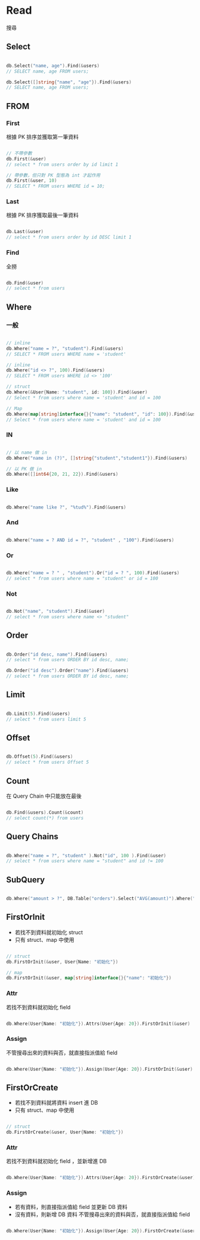 # Read

搜尋

## Select

```go

db.Select("name, age").Find(&users)
// SELECT name, age FROM users;

db.Select([]string{"name", "age"}).Find(&users)
// SELECT name, age FROM users;

```

## FROM

### First

根據 PK 排序並獲取第一筆資料

```go

// 不帶參數
db.First(&user)
// select * from users order by id limit 1

// 帶參數，但只對 PK 型態為 int 才起作用
db.First(&user, 10)
// SELECT * FROM users WHERE id = 10;

```

### Last

根據 PK 排序獲取最後一筆資料

```go

db.Last(&user)
// select * from users order by id DESC limit 1

```

### Find

全撈

```go

db.Find(&user)
// select * from users

```

## Where

### 一般

```go

// inline 
db.Where("name = ?", "student").Find(&users)
// SELECT * FROM users WHERE name = 'student'

// inline
db.Where("id <> ?", 100).Find(&users)
// SELECT * FROM users WHERE id <> '100'

// struct
db.Where(&User{Name: "student", id: 100}).Find(&user)
// Select * from users where name = 'student' and id = 100

// Map
db.Where(map[string]interface{}{"name": "student", "id": 100}).Find(&users)
// Select * from users where name = 'student' and id = 100


```

### IN

```go

// 以 name 做 in
db.Where("name in (?)", []string{"student","student1"}).Find(&users)

// 以 PK 做 in
db.Where([]int64{20, 21, 22}).Find(&users)

```

### Like

```go

db.Where("name like ?", "%tud%").Find(&users)

```

### And

```go

db.Where("name = ? AND id = ?", "student" , "100").Find(&users)

```

### Or

```go

db.Where("name = ? " , "student").Or("id = ? ", 100).Find(&users)
// select * from users where name = "student" or id = 100

```

### Not

```go

db.Not("name", "student").Find(&user)
// select * from users where name <> "student"

```

## Order

```go

db.Order("id desc, name").Find(&users)
// select * from users ORDER BY id desc, name;

db.Order("id desc").Order("name").Find(&users)
// select * from users ORDER BY id desc, name;

```

## Limit

```go

db.Limit(5).Find(&users)
// select * from users limit 5

```

## Offset

```go

db.Offset(5).Find(&users)
// select * from users Offset 5

```

## Count

在 Query Chain 中只能放在最後

```go

db.Find(&users).Count(&count)
// select count(*) from users 

```

## Query Chains

```go

db.Where("name = ?", "student" ).Not("id", 100 ).Find(&user)
// select * from users where name = "student" and id != 100 

```

## SubQuery

```go

db.Where("amount > ?", DB.Table("orders").Select("AVG(amount)").Where("state = ?", "paid").QueryExpr()).Find(&orders)

```

## FirstOrInit

* 若找不到資料就初始化 struct
* 只有 struct、map 中使用

```go

// struct
db.FirstOrInit(&user, User{Name: "初始化"})

// map
db.FirstOrInit(&user, map[string]interface{}{"name": "初始化"})

```

### Attr

若找不到資料就初始化 field

```go

db.Where(User{Name: "初始化"}).Attrs(User{Age: 20}).FirstOrInit(&user)

```

### Assign

不管搜尋出來的資料與否，就直接指派值給 field

```go

db.Where(User{Name: "初始化"}).Assign(User{Age: 20}).FirstOrInit(&user)

```

## FirstOrCreate

* 若找不到資料就將資料 insert 進 DB
* 只有 struct、map 中使用

```go

// struct
db.FirstOrCreate(&user, User{Name: "初始化"})

```

### Attr

若找不到資料就初始化 field ，並新增進 DB

```go

db.Where(User{Name: "初始化"}).Attrs(User{Age: 20}).FirstOrCreate(&user)

```

### Assign

* 若有資料，則直接指派值給 field 並更新 DB 資料
* 沒有資料，則新增 DB 資料
不管搜尋出來的資料與否，就直接指派值給 field

```go

db.Where(User{Name: "初始化"}).Assign(User{Age: 20}).FirstOrCreate(&user)

```